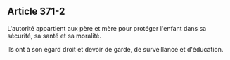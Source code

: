 Article 371-2
----
L'autorité appartient aux père et mère pour protéger l'enfant dans sa sécurité,
sa santé et sa moralité.

Ils ont à son égard droit et devoir de garde, de surveillance et d'éducation.
